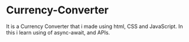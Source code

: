 # Currency-Converter
It is a Currency Converter that i made using html, CSS and JavaScript. In this i learn using of async-await, and APIs.
